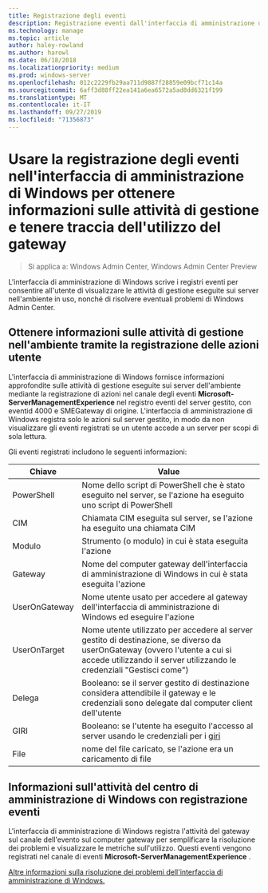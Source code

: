 ```yaml
---
title: Registrazione degli eventi
description: Registrazione eventi dall'interfaccia di amministrazione di Windows (progetto Honolulu)
ms.technology: manage
ms.topic: article
author: haley-rowland
ms.author: harowl
ms.date: 06/18/2018
ms.localizationpriority: medium
ms.prod: windows-server
ms.openlocfilehash: 012c2229fb29aa711d9887f28859e09bcf71c14a
ms.sourcegitcommit: 6aff3d88ff22ea141a6ea6572a5ad8dd6321f199
ms.translationtype: MT
ms.contentlocale: it-IT
ms.lasthandoff: 09/27/2019
ms.locfileid: "71356873"
---
```

# <a name="use-event-logging-in-windows-admin-center-to-gain-insight-into-management-activities-and-track-gateway-usage"></a>Usare la registrazione degli eventi nell'interfaccia di amministrazione di Windows per ottenere informazioni sulle attività di gestione e tenere traccia dell'utilizzo del gateway

>Si applica a: Windows Admin Center, Windows Admin Center Preview

L'interfaccia di amministrazione di Windows scrive i registri eventi per consentire all'utente di visualizzare le attività di gestione eseguite sui server nell'ambiente in uso, nonché di risolvere eventuali problemi di Windows Admin Center.

## <a name="gain-insight-into-management-activities-in-your-environment-through-user-action-logging"></a>Ottenere informazioni sulle attività di gestione nell'ambiente tramite la registrazione delle azioni utente

L'interfaccia di amministrazione di Windows fornisce informazioni approfondite sulle attività di gestione eseguite sui server dell'ambiente mediante la registrazione di azioni nel canale degli eventi **Microsoft-ServerManagementExperience** nel registro eventi del server gestito, con eventid 4000 e SMEGateway di origine. L'interfaccia di amministrazione di Windows registra solo le azioni sul server gestito, in modo da non visualizzare gli eventi registrati se un utente accede a un server per scopi di sola lettura.

Gli eventi registrati includono le seguenti informazioni:

| Chiave           | Value                                                                                              |
|---------------|----------------------------------------------------------------------------------------------------|
| PowerShell    | Nome dello script di PowerShell che è stato eseguito nel server, se l'azione ha eseguito uno script di PowerShell |
| CIM           | Chiamata CIM eseguita sul server, se l'azione ha eseguito una chiamata CIM                        |
| Modulo        | Strumento (o modulo) in cui è stata eseguita l'azione                                                     |
| Gateway       | Nome del computer gateway dell'interfaccia di amministrazione di Windows in cui è stata eseguita l'azione                     |
| UserOnGateway | Nome utente usato per accedere al gateway dell'interfaccia di amministrazione di Windows ed eseguire l'azione                    |
| UserOnTarget  | Nome utente utilizzato per accedere al server gestito di destinazione, se diverso da userOnGateway (ovvero l'utente a cui si accede utilizzando il server utilizzando le credenziali "Gestisci come") |
| Delega    | Booleano: se il server gestito di destinazione considera attendibile il gateway e le credenziali sono delegate dal computer client dell'utente             |
| GIRI          | Booleano: se l'utente ha eseguito l'accesso al server usando le credenziali per i [giri](https://technet.microsoft.com/mt227395.aspx)                          |
| File          | nome del file caricato, se l'azione era un caricamento di file                                |

## <a name="learn-about-windows-admin-center-activity-with-event-logging"></a>Informazioni sull'attività del centro di amministrazione di Windows con registrazione eventi

L'interfaccia di amministrazione di Windows registra l'attività del gateway sul canale dell'evento sul computer gateway per semplificare la risoluzione dei problemi e visualizzare le metriche sull'utilizzo. Questi eventi vengono registrati nel canale di eventi **Microsoft-ServerManagementExperience** .

[Altre informazioni sulla risoluzione dei problemi dell'interfaccia di amministrazione di Windows.](troubleshooting.md)
